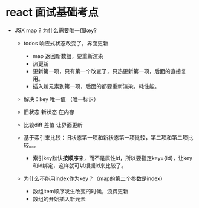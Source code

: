 # react 面试基础考点

- JSX map ? 为什么需要唯一值key?
    - todos 响应式状态改变了，界面更新
        - map 返回新数组，要重新渲染
        - 热更新
        - 更新第一项，只有第一个改变了，只热更新第一项，后面的直接复用。
        - 插入新元素到第一项，后面的都要重新渲染。耗性能。

    - 解决：key 唯一值 （唯一标识）

    - 旧状态 新状态 在内存
    - 比较diff 差值 让界面更新

    - 基于索引来比较：旧状态第一项和新状态第一项比较，第二项和第二项比较。。。
        - 索引key默认**按顺序**来，而不是属性id，所以要指定key={id}，让key和id绑定，这样就可以根据id来比较了。
    - 为什么不能用index作为key？（map的第二个参数是index）
        - 数组item顺序发生改变的时候，浪费更新
        - 数组的开始插入新元素